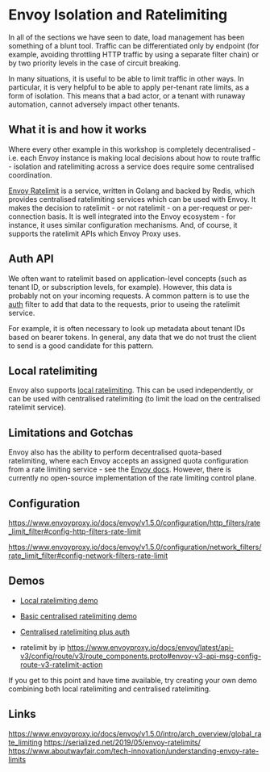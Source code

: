 # Envoy Isolation and Ratelimiting

In all of the sections we have seen to date, load management has been something of a blunt tool.
Traffic can be differentiated only by endpoint (for example, avoiding throttling HTTP traffic by using
a separate filter chain) or by two priority levels in the case of circuit breaking. 

In many situations, it is useful to be able to limit traffic in other ways.
In particular, it is very helpful to be able to apply per-tenant rate limits, as a form of isolation.
This means that a bad actor, or a tenant with runaway automation, cannot adversely impact other tenants.

## What it is and how it works

Where every other example in this workshop is completely decentralised - i.e. each Envoy instance
is making local decisions about how to route traffic - isolation and ratelimiting across a service
does require some centralised coordination.  

[Envoy Ratelimit](https://github.com/envoyproxy/ratelimit) is a service, written in Golang and backed by 
Redis, which provides centralised ratelimiting services which can be used with Envoy.
It makes the decision to ratelimit - or not ratelimit - on a per-request or per-connection basis.
It is well integrated into the Envoy ecosystem - for instance, it uses similar configuration mechanisms.
And, of course, it supports the ratelimit APIs which Envoy Proxy uses.

## Auth API 

We often want to ratelimit based on application-level concepts (such as tenant ID, or subscription levels, 
for example). However, this data is probably not on your incoming requests. A common pattern is to use the 
[auth](https://www.envoyproxy.io/docs/envoy/latest/intro/arch_overview/security/ext_authz_filter.html) filter
to add that data to the requests, prior to useing the ratelimit service. 

For example, it is often necessary to look up metadata about tenant IDs based on bearer tokens.
In general, any data that we do not trust the client to send is a good candidate for this pattern.

## Local ratelimiting 

Envoy also supports [local ratelimiting](https://www.envoyproxy.io/docs/envoy/latest/intro/arch_overview/other_features/local_rate_limiting#arch-overview-local-rate-limit). This can be used independently, 
or can be used with centralised ratelimiting (to limit the load on the centralised ratelimit service).

## Limitations and Gotchas

Envoy also has the ability to perform decentralised quota-based ratelimiting, where each Envoy accepts
an assigned quota configuration from a rate limiting service - see the [Envoy docs](https://www.envoyproxy.io/docs/envoy/latest/intro/arch_overview/other_features/global_rate_limiting#quota-based-rate-limiting).
However, there is currently no open-source implementation of the rate limiting control plane.

## Configuration

https://www.envoyproxy.io/docs/envoy/v1.5.0/configuration/http_filters/rate_limit_filter#config-http-filters-rate-limit

https://www.envoyproxy.io/docs/envoy/v1.5.0/configuration/network_filters/rate_limit_filter#config-network-filters-rate-limit



## Demos
 * [Local ratelimiting demo](./demo-local/README.md)
 * [Basic centralised ratelimiting demo](./demo-rq/README.md) 
 * [Centralised ratelimiting plus auth](./demo-rlimit/README.md) 


 * ratelimit by ip
 https://www.envoyproxy.io/docs/envoy/latest/api-v3/config/route/v3/route_components.proto#envoy-v3-api-msg-config-route-v3-ratelimit-action

If you get to this point and have time available, try creating your own demo combining both local ratelimiting and centralised ratelimiting.

## Links

https://www.envoyproxy.io/docs/envoy/v1.5.0/intro/arch_overview/global_rate_limiting
https://serialized.net/2019/05/envoy-ratelimits/
https://www.aboutwayfair.com/tech-innovation/understanding-envoy-rate-limits


